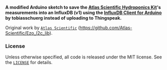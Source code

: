 **A modified Arduino sketch to save the [Atlas Scientific Hydroponics Kit](https://atlas-scientific.com/kits/wi-fi-hydroponics-kit/)'s measurements into an InfluxDB (v1) using the [InfluxDB Client for Arduino](https://github.com/tobiasschuerg/InfluxDB-Client-for-Arduino) by tobiasschuerg instead of uploading to Thingspeak.**

Original work by [`Atlas Scientific`](https://atlas-scientific.com/) (https://github.com/Atlas-Scientific/Ezo_I2c_lib).

### License

Unless otherwise specified, all code is released under the MIT license.
See the [`LICENSE`](https://github.com/madnuttah/HydroponicsKit-influxdb/blob/main/LICENSE) for details.
